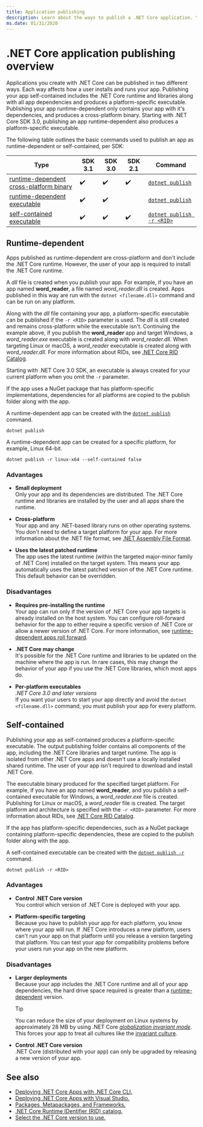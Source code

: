 ```yaml
---
title: Application publishing
description: Learn about the ways to publish a .NET Core application. You can publish either a self-contained app or a runtime-dependent app.
ms.date: 01/31/2020
---
```

# .NET Core application publishing overview

Applications you create with .NET Core can be published in two different ways. Each way affects how a user installs and runs your app. Publishing your app self-contained includes the .NET Core runtime and libraries along with all app dependencies and produces a platform-specific executable. Publishing your app runtime-dependent only contains your app with it's dependencies, and produces a cross-platform binary. Starting with .NET Core SDK 3.0, publishing an app runtime-dependent also produces a platform-specific executable.

The following table outlines the basic commands used to publish an app as runtime-dependent or self-contained, per SDK:

| Type                                                          | SDK 3.1 | SDK 3.0 | SDK 2.1 | Command | 
| ------------------------------------------------------------- | --------| ------- | ------- | ------- |
| [runtime-dependent cross-platform binary](#runtime-dependent) | ✔️       | ✔️       | ✔️       | [`dotnet publish`](../tools/dotnet-publish.md) |
| [runtime-dependent executable](#runtime-dependent)            | ✔️       | ✔️       |          | [`dotnet publish`](../tools/dotnet-publish.md) |
| [self-contained executable](#self-contained)                  | ✔️       | ✔️       | ✔️       | [`dotnet publish -r <RID>`](../tools/dotnet-publish.md) |

## Runtime-dependent

Apps published as runtime-dependent are cross-platform and don't include the .NET Core runtime. However, the user of your app is required to install the .NET Core runtime.

A *dll* file is created when you publish your app. For example, if you have an app named **word_reader**, a file named *word_reader.dll* is created. Apps published in this way are run with the `dotnet <filename.dll>` command and can be run on any platform.

Along with the *dll* file containing your app, a platform-specific executable can be published if the `-r <RID>` parameter is used. The *dll* is still created and remains cross-platform while the executable isn't. Continuing the example above, if you publish the **word_reader** app and target Windows, a *word_reader.exe* executable is created along with *word_reader.dll*. When targeting Linux or macOS, a *word_reader* executable is created along with *word_reader.dll*. For more information about RIDs, see [.NET Core RID Catalog](../rid-catalog.md).

Starting with .NET Core 3.0 SDK, an executable is always created for your current platform when you omit the `-r` parameter.

If the app uses a NuGet package that has platform-specific implementations, dependencies for all platforms are copied to the publish folder along with the app.

A runtime-dependent app can be created with the [`dotnet publish`](../tools/dotnet-publish.md) command.

```dotnet
dotnet publish
```

A runtime-dependent app can be created for a specific platform, for example, Linux 64-bit.

```dotnet
dotnet publish -r linux-x64 --self-contained false
```

### Advantages

- **Small deployment**\
Only your app and its dependencies are distributed. The .NET Core runtime and libraries are installed by the user and all apps share the runtime.

- **Cross-platform**\
Your app and any .NET-based library runs on other operating systems. You don't need to define a target platform for your app. For more information about the .NET file format, see [.NET Assembly File Format](../../standard/assembly/file-format.md).

- **Uses the latest patched runtime**\
The app uses the latest runtime (within the targeted major-minor family of .NET Core) installed on the target system. This means your app automatically uses the latest patched version of the .NET Core runtime. This default behavior can be overridden.

### Disadvantages

- **Requires pre-installing the runtime**\
Your app can run only if the version of .NET Core your app targets is already installed on the host system. You can configure roll-forward behavior for the app to either require a specific version of .NET Core or allow a newer version of .NET Core. For more information, see [runtime-dependent apps roll forward](../versions/selection.md#framework-dependent-apps-roll-forward).

- **.NET Core may change**\
It's possible for the .NET Core runtime and libraries to be updated on the machine where the app is run. In rare cases, this may change the behavior of your app if you use the .NET Core libraries, which most apps do.

- **Per-platform executables**\
*.NET Core 3.0 and later versions*\
If you want your users to start your app directly and avoid the `dotnet <filename.dll>` command, you must publish your app for every platform.

## Self-contained

Publishing your app as self-contained produces a platform-specific executable. The output publishing folder contains all components of the app, including the .NET Core libraries and target runtime. The app is isolated from other .NET Core apps and doesn't use a locally installed shared runtime. The user of your app isn't required to download and install .NET Core.

The executable binary produced for the specified target platform. For example, if you have an app named **word_reader**, and you publish a self-contained executable for Windows, a *word_reader.exe* file is created. Publishing for Linux or macOS, a *word_reader* file is created. The target platform and architecture is specified with the `-r <RID>` parameter. For more information about RIDs, see [.NET Core RID Catalog](../rid-catalog.md).

If the app has platform-specific dependencies, such as a NuGet package containing platform-specific dependencies, these are copied to the publish folder along with the app.

A self-contained executable can be created with the [`dotnet publish -r`](../tools/dotnet-publish.md) command.

```dotnet
dotnet publish -r <RID>
```

### Advantages

- **Control .NET Core version**\
You control which version of .NET Core is deployed with your app.

- **Platform-specific targeting**\
Because you have to publish your app for each platform, you know where your app will run. If .NET Core introduces a new platform, users can't run your app on that platform until you release a version targeting that platform. You can test your app for compatibility problems before your users run your app on the new platform.

### Disadvantages

- **Larger deployments**\
Because your app includes the .NET Core runtime and all of your app dependencies, the hard drive space required is greater than a [runtime-dependent](#runtime-dependent) version.

  > [!TIP]
  > You can reduce the size of your deployment on Linux systems by approximately 28 MB by using .NET Core [*globalization invariant mode*](https://github.com/dotnet/runtime/blob/master/docs/design/features/globalization-invariant-mode.md). This forces your app to treat all cultures like the [invariant culture](xref:System.Globalization.CultureInfo.InvariantCulture?displayProperty=nameWithType).

- **Control .NET Core version**\
.NET Core (distributed with your app) can only be upgraded by releasing a new version of your app.

## See also

- [Deploying .NET Core Apps with .NET Core CLI.](deploy-with-cli.md)
- [Deploying .NET Core Apps with Visual Studio.](deploy-with-vs.md)
- [Packages, Metapackages, and Frameworks.](../packages.md)
- [.NET Core Runtime IDentifier (RID) catalog.](../rid-catalog.md)
- [Select the .NET Core version to use.](../versions/selection.md)
